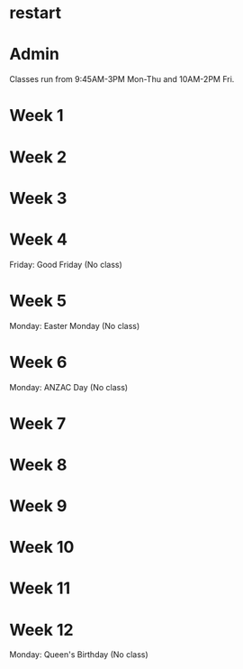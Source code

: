 # restart

# Admin
Classes run from 9:45AM-3PM Mon-Thu and 10AM-2PM Fri.

# Week 1

# Week 2

# Week 3

# Week 4
Friday: Good Friday (No class)

# Week 5
Monday: Easter Monday (No class)

# Week 6
Monday: ANZAC Day (No class)

# Week 7

# Week 8

# Week 9

# Week 10

# Week 11

# Week 12
Monday: Queen's Birthday (No class)
